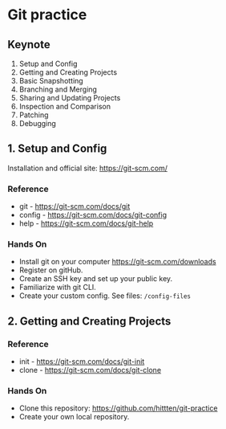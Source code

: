 # Git practice

## Keynote

1. Setup and Config
2. Getting and Creating Projects
3. Basic Snapshotting
4. Branching and Merging
5. Sharing and Updating Projects
6. Inspection and Comparison
7. Patching
8. Debugging

## 1. Setup and Config

Installation and official site: https://git-scm.com/

### Reference

- git - https://git-scm.com/docs/git
- config - https://git-scm.com/docs/git-config
- help - https://git-scm.com/docs/git-help

### Hands On

- Install git on your computer https://git-scm.com/downloads
- Register on gitHub.
- Create an SSH key and set up your public key.
- Familiarize with git CLI.
- Create your custom config. See files: `/config-files`

## 2. Getting and Creating Projects

### Reference

- init - https://git-scm.com/docs/git-init
- clone - https://git-scm.com/docs/git-clone

### Hands On

- Clone this repository: https://github.com/hittten/git-practice
- Create your own local repository.
